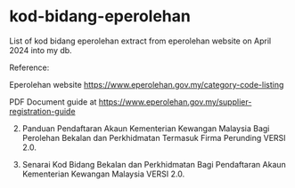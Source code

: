# kod-bidang-eperolehan
List of kod bidang eperolehan extract from eperolehan website on April 2024 into my db.

Reference:

Eperolehan website https://www.eperolehan.gov.my/category-code-listing

PDF Document guide at https://www.eperolehan.gov.my/supplier-registration-guide

2.	Panduan Pendaftaran Akaun Kementerian Kewangan Malaysia Bagi Perolehan Bekalan dan Perkhidmatan Termasuk Firma Perunding VERSI 2.0.	

3.	Senarai Kod Bidang Bekalan dan Perkhidmatan Bagi Pendaftaran Akaun Kementerian Kewangan Malaysia VERSI 2.0.
